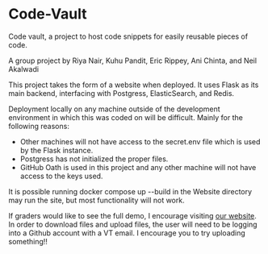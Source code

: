 # Code-Vault
Code vault, a project to host code snippets for easily reusable pieces of code.

A group project by Riya Nair, Kuhu Pandit, Eric Rippey, Ani Chinta, and Neil Akalwadi

This project takes the form of a website when deployed. It uses Flask as its main backend, interfacing with 
Postgress, ElasticSearch, and Redis.

Deployment locally on any machine outside of the development environment in which this was coded on will be difficult. 
Mainly for the following reasons: 
* Other machines will not have access to the secret.env file which is used by the Flask instance.
* Postgress has not initialized the proper files.
* GitHub Oath is used in this project and any other machine will not have access to the keys used.

It is possible running docker compose up --build in the Website directory may run the site, but most functionality will not work.

If graders would like to see the full demo, I encourage visiting [our website](https://cs3704-code-vault.com).
In order to download files and upload files, the user will need to be logging into a Github account with a VT email. 
I encourage you to try uploading something!!